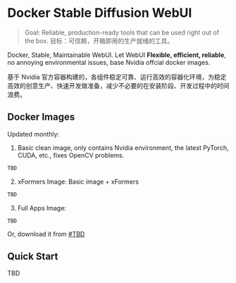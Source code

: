 # Docker Stable Diffusion WebUI

> Goal: Reliable, production-ready tools that can be used right out of the box.
> 目标：可信赖，开箱即用的生产就绪的工具。

Docker, Stable, Maintainable WebUI. Let WebUI **Flexible, efficient, reliable**, no annoying environmental issues, base Nvidia offcial docker images.

基于 Nvidia 官方容器构建的，各组件稳定可靠、运行高效的容器化环境，为稳定高效的创意生产、快速开发做准备，减少不必要的在安装阶段、开发过程中的时间浪费。

## Docker Images

Updated monthly:

1. Basic clean image, only contains Nvidia environment, the latest PyTorch, CUDA, etc., fixes OpenCV problems.

```bash
TBD
```

2. xFormers Image: Basic image + xFormers

```bash
TBD
```

3. Full Apps Image:


```bash
TBD
```


Or, download it from [#TBD](#)

## Quick Start

TBD